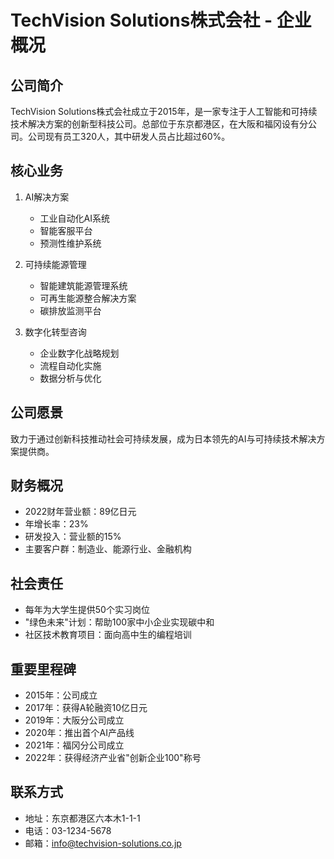# TechVision Solutions株式会社 - 企业概况

## 公司简介
TechVision Solutions株式会社成立于2015年，是一家专注于人工智能和可持续技术解决方案的创新型科技公司。总部位于东京都港区，在大阪和福冈设有分公司。公司现有员工320人，其中研发人员占比超过60%。

## 核心业务
1. AI解决方案
   - 工业自动化AI系统
   - 智能客服平台
   - 预测性维护系统
   
2. 可持续能源管理
   - 智能建筑能源管理系统
   - 可再生能源整合解决方案
   - 碳排放监测平台

3. 数字化转型咨询
   - 企业数字化战略规划
   - 流程自动化实施
   - 数据分析与优化

## 公司愿景
致力于通过创新科技推动社会可持续发展，成为日本领先的AI与可持续技术解决方案提供商。

## 财务概况
- 2022财年营业额：89亿日元
- 年增长率：23%
- 研发投入：营业额的15%
- 主要客户群：制造业、能源行业、金融机构

## 社会责任
- 每年为大学生提供50个实习岗位
- "绿色未来"计划：帮助100家中小企业实现碳中和
- 社区技术教育项目：面向高中生的编程培训

## 重要里程碑
- 2015年：公司成立
- 2017年：获得A轮融资10亿日元
- 2019年：大阪分公司成立
- 2020年：推出首个AI产品线
- 2021年：福冈分公司成立
- 2022年：获得经济产业省"创新企业100"称号

## 联系方式
- 地址：东京都港区六本木1-1-1
- 电话：03-1234-5678
- 邮箱：info@techvision-solutions.co.jp 